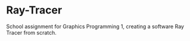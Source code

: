 # Ray-Tracer
 School assignment for Graphics Programming 1, creating a software Ray Tracer from scratch. 
